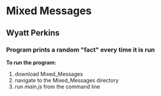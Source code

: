 # Mixed Messages
## Wyatt Perkins

### Program prints a random "fact" every time it is run

**To run the program:**
1. download Mixed_Messages
2. navigate to the Mixed_Messages directory
3. run *main.js* from the command line
